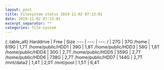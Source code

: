 ```yaml
---
layout: post
title: Filesystem status 2019-11-02 07:13:01
date: 2019-11-02 07:13:01
excerpt_separator: ""
categories: file-system
---
```

{:.table_alt}
Harddrive | Free | Size
:--- | ---: | ---:
/ | 27G | 37G
/home | 619G | 1,7T
/home/public/HDD1 | 39G | 1,8T
/home/public/HDD3 | 58G | 1,8T
/home/public/HDD4 | 30G | 2,7T
/home/public/HDD5 | 559G | 2,7T
/home/public/HDD6 | 738G | 2,7T
/home/public/HDD7 | 144G | 2,7T
/mnt/data2 | 1,4T | 2,0T
/mnt/pool | 1,5T | 6,4T
